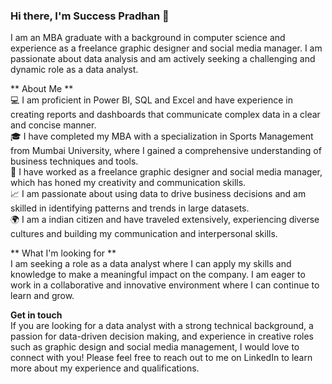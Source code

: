 ### Hi there, I'm Success Pradhan 👋

I am an MBA graduate with a background in computer science and experience as a freelance graphic designer and social media manager. I am passionate about data analysis and am actively seeking a challenging and dynamic role as a data analyst.<br>

** About Me ** <br>
💻 I am proficient in Power BI, SQL and Excel and have experience in creating reports and dashboards that communicate complex data in a clear and concise manner.<br>
🎓 I have completed my MBA with a specialization in Sports Management from Mumbai University, where I gained a comprehensive understanding of business techniques and tools.<br>
🎨 I have worked as a freelance graphic designer and social media manager, which has honed my creativity and communication skills.<br>
📈 I am passionate about using data to drive business decisions and am skilled in identifying patterns and trends in large datasets.<br>
🌍 I am a indian citizen and have traveled extensively, experiencing diverse cultures and building my communication and interpersonal skills.<br>

** What I'm looking for ** <br>
I am seeking a role as a data analyst where I can apply my skills and knowledge to make a meaningful impact on the company. I am eager to work in a collaborative and innovative environment where I can continue to learn and grow.<br>

**Get in touch** <br>
If you are looking for a data analyst with a strong technical background, a passion for data-driven decision making, and experience in creative roles such as graphic design and social media management, I would love to connect with you! Please feel free to reach out to me on LinkedIn to learn more about my experience and qualifications.

<!--
**successcfc13/successcfc13** is a ✨ _special_ ✨ repository because its `README.md` (this file) appears on your GitHub profile.


